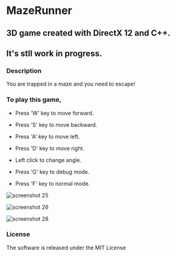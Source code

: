 # MazeRunner
## 3D game created with DirectX 12 and C++.
## It's stll work in progress.

### Description
You are trapped in a maze and you need to escape!


### To play this game,
* Press 'W' key to move forward.
* Press 'S' key to move backward.
* Press 'A' key to move left.
* Press 'D' key to move right.
* Left click to change angle.

* Press 'G' key to debug mode.
* Press 'F' key to normal mode.

![screenshot 25](https://cloud.githubusercontent.com/assets/16845513/18718263/b3f2df30-7fd7-11e6-8e37-bcb9713b81c0.png)

![screenshot 26](https://cloud.githubusercontent.com/assets/16845513/18718300/c8a69b9c-7fd7-11e6-9831-c271d24ec0c6.png)

![screenshot 28](https://cloud.githubusercontent.com/assets/16845513/18718318/dd22a778-7fd7-11e6-934b-b8e2b2962593.png)

### License
The software is released under the MIT License